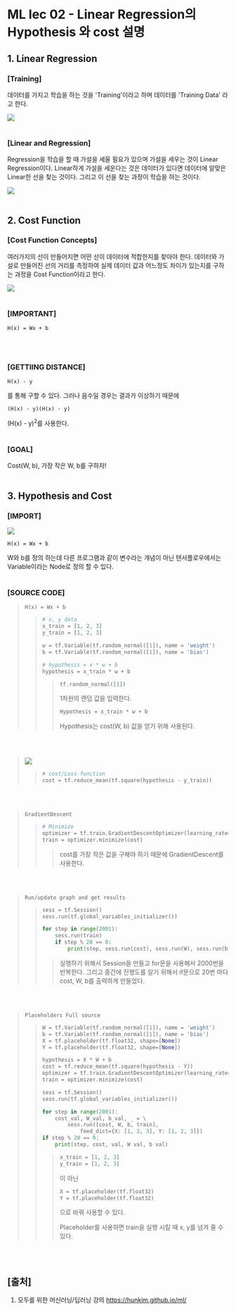 # ML lec 02 - Linear Regression의 Hypothesis 와 cost 설명
## 1. Linear Regression

### [Training]

데이터를 가지고 학습을 하는 것을 'Training'이라고 하며 데이터를 'Training Data' 라고 한다.

![](https://github.com/MoDeep/1st-Grade-Study/blob/master/Summaries/Donggeun/Tensorflow%20Tutorial%20Labs/ML%20lab2%20Image/Image1.jpg?raw=true)
<br/>
<br/>
### [Linear and Regression]

 Regression을 학습을 할 때 가설을 세울 필요가 있으며 가설을 세우는 것이 Linear Regression이다. Linear하게 가설을 세운다는 것은 데이터가 있다면 데이터에 알맞은 Linear한 선을 찾는 것이다. 그리고 이 선을 찾는 과정이 학습을 하는 것이다.

![](https://github.com/MoDeep/1st-Grade-Study/blob/master/Summaries/Donggeun/Tensorflow%20Tutorial%20Labs/ML%20lab2%20Image/Image3.jpg?raw=true)
<br/>
<br/>
## 2. Cost Function

### [Cost Function Concepts]

여러가지의 선이 만들어지면 어떤 선이 데이터에 적합한지를 찾아야 한다. 데이터와 가설로 만들어진 선의 거리를 측정하여 실제 데이터 값과 어느정도 차이가 있는지를 구하는 과정을 Cost Function이라고 한다.

![](https://github.com/MoDeep/1st-Grade-Study/blob/master/Summaries/Donggeun/Tensorflow%20Tutorial%20Labs/ML%20lab2%20Image/Image5.jpg?raw=true)
<br/>
<br/>
### [IMPORTANT]

~~~
H(x) = Wx + b
~~~
<br/>
<br/>

### [GETTIING DISTANCE]

~~~
H(x) - y
~~~

를 통해 구할 수 있다. 그러나 음수일 경우는 결과가 이상하기 때문에

~~~
(H(x) - y)(H(x) - y)
~~~

 (H(x) - y)<sup>2</sup>를 사용한다.
<br/>
<br/>


### [GOAL]

Cost(W, b), 가장 작은 W, b를 구하자!
<br/>
<br/>

## 3. Hypothesis and Cost


### [IMPORT]

![](https://github.com/MoDeep/1st-Grade-Study/blob/master/Summaries/Donggeun/Tensorflow%20Tutorial%20Labs/ML%20lab2%20Image/Image4.jpg?raw=true)

~~~H(x) = Wx + b
H(x) = Wx + b
~~~

W와 b를 정의 하는데 다른 프로그램과 같이 변수라는 개념이 아닌 텐서플로우에서는 Variable이라는 Node로 정의 할 수 있다.
<br/>
<br/>

### [SOURCE CODE]

> ~~~
> H(x) = Wx + b
> ~~~
>
> > ~~~python
> > # x, y data
> > x_train = [1, 2, 3]
> > y_train = [1, 2, 3]
> >
> > w = tf.Variable(tf.random_normal([1]), name = 'weight')
> > b = tf.Variable(tf.random_normal([1]), name = 'bias')
> >
> > # hypothesis = x * w + b
> > hypothesis = x_train * w + b
> > ~~~
> >
> > > ~~~python
> > > tf.random_normal([1])
> > > ~~~
> > >
> > > 1차원의 랜덤 값을 입력한다.
> > >
> > > ~~~python
> > > Hypothesis = x_train * w + b
> > > ~~~
> > >
> > > Hypothesis는 cost(W, b) 값을 얻기 위해 사용된다.

<br/>
<br/>

> ![](https://github.com/MoDeep/1st-Grade-Study/blob/master/Summaries/Donggeun/Tensorflow%20Tutorial%20Labs/ML%20lab2%20Image/Image7.jpg?raw=true)	
>
> > ~~~python
> > # cost/Loss function
> > cost = tf.reduce_mean(tf.square(hypothesis - y_train))
> > ~~~

<br/>
<br/>

> ~~~
> GradientDescent
> ~~~
>
> > ~~~python
> > # Minimize
> > optimizer = tf.train.GradientDescentOptimizer(learning_rate=0.01)
> > train = optimizer.minimize(cost)
> > ~~~
> >
> > > cost를 가장 작은 값을 구해야 하기 때문에 GradientDescent를 사용한다.

<br/>
<br/>

> ~~~
> Run/update graph and get results
> ~~~
>
> > ~~~python
> > sess = tf.Session()
> > sess.run(tf.global_variables_initializer())
> >
> > for step in range(2001):
> > 	sess.run(train)
> > 	if step % 20 == 0:
> > 		print(step, sess.run(cost), sess.run(W), sess.run(b))
> > ~~~
> >
> > > 실행하기 위해서 Session을 만들고 for문을 사용해서 2000번을 반복한다. 그리고 중간에 진행도를 알기 위해서 if문으로 20번 마다 cost, W, b를 출력하게 만들었다.

<br/>
<br/>

> ~~~
> Placeholders Full source
> ~~~
>
> > ~~~python
> > W = tf.Variable(tf.random_normal([1]), name = 'weight')
> > b = tf.Variable(tf.random_normal([1]), name = 'bias')
> > X = tf.placeholder(tf.float32, shape=[None])
> > Y = tf.placeholder(tf.float32, shape=[None])
> >
> > hypothesis = X * W + b
> > cost = tf.reduce_mean(tf.square(hypothesis - Y))
> > optimizer = tf.train.GradientDescentOptimizer(learning_rate=0.01)
> > train = optimizer.minimize(cost)
> >
> > sess = tf.Session()
> > sess.run(tf.global_variables_initializer())
> >
> > for step in range(2001):
> > 	cost_val, W_val, b_val, _ = \
> > 		sess.run([cost, W, b, train],
> > 			feed_dict={X: [1, 2, 3], Y: [1, 2, 3]})
> > if step % 20 == 0:
> > 	print(step, cost, val, W val, b val)
> > ~~~
> >
> > > ~~~python
> > > x_train = [1, 2, 3]
> > > y_train = [1, 2, 3]
> > > ~~~
> > >
> > > 이 아닌
> > >
> > > ~~~python
> > > X = tf.placeholder(tf.float32)
> > > Y = tf.placeholder(tf.float32)
> > > ~~~
> > >
> > > 으로 바꿔 사용할 수 있다.
> > >
> > > Placeholder를 사용하면 train을 실행 시킬 때 x, y를 넘겨 줄 수 있다.

<br/>
<br/>

## [출처]

1. 모두를 위한 머신러닝/딥러닝 강의 https://hunkim.github.io/ml/
